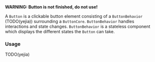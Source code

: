 **WARNING: Button is not finished, do not use!**

A `Button` is a clickable button element consisting of a `ButtonBehavior` (TODO(yejia)) surrounding a `ButtonCore`. `ButtonBehavior` handles interactions and state changes. `ButtonBehavior` is a stateless component which displays the different states the `Button` can take.

### Usage
TODO(yejia)
